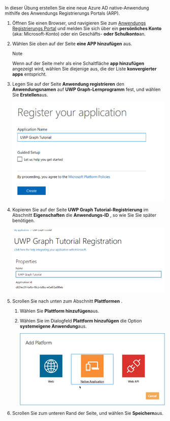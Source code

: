 <!-- markdownlint-disable MD002 MD041 -->

In dieser Übung erstellen Sie eine neue Azure AD native-Anwendung mithilfe des Anwendungs Registrierungs Portals (ARP).

1. Öffnen Sie einen Browser, und navigieren Sie zum [Anwendungs Registrierungs Portal](https://apps.dev.microsoft.com) und melden Sie sich über ein **persönliches Konto** (aka: Microsoft-Konto) oder ein Geschäfts- **oder Schulkonto**an.

1. Wählen Sie oben auf der Seite **eine APP hinzufügen** aus.

    > [!NOTE]
    > Wenn auf der Seite mehr als eine Schaltfläche **app hinzufügen** angezeigt wird, wählen Sie diejenige aus, die der Liste **konvergierter apps** entspricht.

1. Legen Sie auf der Seite **Anwendung registrieren** den **Anwendungsnamen** auf **UWP Graph-Lernprogramm** fest, und wählen Sie **Erstellen**aus.

    ![Screenshot des Erstellens einer neuen app in der APP-Registrierungs Portal-Website](./images/arp-create-app-01.png)

1. Kopieren Sie auf der Seite **UWP Graph Tutorial-Registrierung** im Abschnitt **Eigenschaften** die **Anwendungs-ID** , so wie Sie Sie später benötigen.

    ![Screenshot der neu erstellten Anwendungs-ID](./images/arp-create-app-02.png)

1. Scrollen Sie nach unten zum Abschnitt **Plattformen** .

    1. Wählen Sie **Plattform hinzufügen**aus.
    1. Wählen Sie im Dialogfeld **Plattform hinzufügen** die Option **systemeigene Anwendung**aus.

        ![Screenshot Erstellen einer Plattform für die APP](./images/arp-create-app-03.png)

1. Scrollen Sie zum unteren Rand der Seite, und wählen Sie **Speichern**aus.